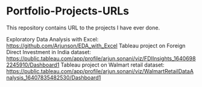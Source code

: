# Portfolio-Projects-URLs
This repository contains URL to the projects I have ever done.


Exploratory Data Analysis with Excel: https://github.com/Arjunson/EDA_with_Excel
Tableau project on Foreign Direct Investment in India dataset: https://public.tableau.com/app/profile/arjun.sonani/viz/FDIInsights_16406982245910/Dashboard1
Tableau project on Walmart retail dataset: https://public.tableau.com/app/profile/arjun.sonani/viz/WalmartRetailDataAnalysis_16407835482530/Dashboard1
